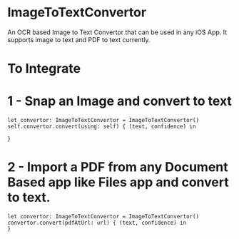 # ImageToTextConvertor
An OCR based Image to Text Convertor that can be used in any iOS App. It supports image to text and PDF to text currently.

# To Integrate 

# 1 - Snap an Image and convert to text
    let convertor: ImageToTextConvertor = ImageToTextConvertor()
    self.convertor.convert(using: self) { (text, confidence) in
           
    }
    
# 2 - Import a PDF from any Document Based app like Files app and convert to text.
    let convertor: ImageToTextConvertor = ImageToTextConvertor()
    convertor.convert(pdfAtUrl: url) { (text, confidence) in
    }
